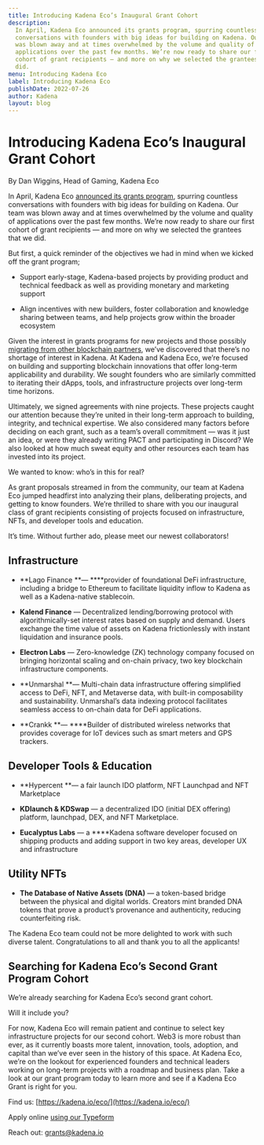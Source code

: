 ```yaml
---
title: Introducing Kadena Eco’s Inaugural Grant Cohort
description:
  In April, Kadena Eco announced its grants program, spurring countless
  conversations with founders with big ideas for building on Kadena. Our team
  was blown away and at times overwhelmed by the volume and quality of
  applications over the past few months. We’re now ready to share our first
  cohort of grant recipients — and more on why we selected the grantees that we
  did.
menu: Introducing Kadena Eco
label: Introducing Kadena Eco
publishDate: 2022-07-26
author: Kadena
layout: blog
---
```


# Introducing Kadena Eco’s Inaugural Grant Cohort

By Dan Wiggins, Head of Gaming, Kadena Eco

In April, Kadena Eco
[announced its grants program](./kadena-eco-grants-2022-04-21), spurring
countless conversations with founders with big ideas for building on Kadena. Our
team was blown away and at times overwhelmed by the volume and quality of
applications over the past few months. We’re now ready to share our first cohort
of grant recipients — and more on why we selected the grantees that we did.

But first, a quick reminder of the objectives we had in mind when we kicked off
the grant program;

- Support early-stage, Kadena-based projects by providing product and technical
  feedback as well as providing monetary and marketing support

- Align incentives with new builders, foster collaboration and knowledge sharing
  between teams, and help projects grow within the broader ecosystem

Given the interest in grants programs for new projects and those possibly
[migrating from other blockchain partners](./kadena-commitment-to-builders-2022-05-27),
we’ve discovered that there’s no shortage of interest in Kadena. At Kadena and
Kadena Eco, we’re focused on building and supporting blockchain innovations that
offer long-term applicability and durability. We sought founders who are
similarly committed to iterating their dApps, tools, and infrastructure projects
over long-term time horizons.

Ultimately, we signed agreements with nine projects. These projects caught our
attention because they’re united in their long-term approach to building,
integrity, and technical expertise. We also considered many factors before
deciding on each grant, such as a team’s overall commitment — was it just an
idea, or were they already writing PACT and participating in Discord? We also
looked at how much sweat equity and other resources each team has invested into
its project.

We wanted to know: who’s in this for real?

As grant proposals streamed in from the community, our team at Kadena Eco jumped
headfirst into analyzing their plans, deliberating projects, and getting to know
founders. We’re thrilled to share with you our inaugural class of grant
recipients consisting of projects focused on infrastructure, NFTs, and developer
tools and education.

It’s time. Without further ado, please meet our newest collaborators!

## Infrastructure

- **Lago Finance **— \*\*\*\*provider of foundational DeFi infrastructure,
  including a bridge to Ethereum to facilitate liquidity inflow to Kadena as
  well as a Kadena-native stablecoin.

- **Kalend Finance** — Decentralized lending/borrowing protocol with
  algorithmically-set interest rates based on supply and demand. Users exchange
  the time value of assets on Kadena frictionlessly with instant liquidation and
  insurance pools.

- **Electron Labs** — Zero-knowledge (ZK) technology company focused on bringing
  horizontal scaling and on-chain privacy, two key blockchain infrastructure
  components.

- **Unmarshal **— Multi-chain data infrastructure offering simplified access to
  DeFi, NFT, and Metaverse data, with built-in composability and sustainability.
  Unmarshal’s data indexing protocol facilitates seamless access to on-chain
  data for DeFi applications.

- **Crankk **— \*\*\*\*Builder of distributed wireless networks that provides
  coverage for IoT devices such as smart meters and GPS trackers.

## Developer Tools & Education

- **Hypercent **— a fair launch IDO platform, NFT Launchpad and NFT Marketplace

- **KDlaunch & KDSwap** — a decentralized IDO (initial DEX offering) platform,
  launchpad, DEX, and NFT Marketplace.

- **Eucalyptus Labs** — a \*\*\*\*Kadena software developer focused on shipping
  products and adding support in two key areas, developer UX and infrastructure

## Utility NFTs

- **The Database of Native Assets (DNA)** — a token-based bridge between the
  physical and digital worlds. Creators mint branded DNA tokens that prove a
  product’s provenance and authenticity, reducing counterfeiting risk.

The Kadena Eco team could not be more delighted to work with such diverse
talent. Congratulations to all and thank you to all the applicants!

## Searching for Kadena Eco’s Second Grant Program Cohort

We’re already searching for Kadena Eco’s second grant cohort.

Will it include you?

For now, Kadena Eco will remain patient and continue to select key
infrastructure projects for our second cohort. Web3 is more robust than ever, as
it currently boasts more talent, innovation, tools, adoption, and capital than
we’ve ever seen in the history of this space. At Kadena Eco, we’re on the
lookout for experienced founders and technical leaders working on long-term
projects with a roadmap and business plan. Take a look at our grant program
today to learn more and see if a Kadena Eco Grant is right for you.

Find us: [https://kadena.io/eco/](https://kadena.io/eco/)

Apply online
[using our Typeform](https://khnrs3ltkjv.typeform.com/grant-app?typeform-source=www.google.com)

Reach out: [grants@kadena.io](mailto:grants@kadena.io)
